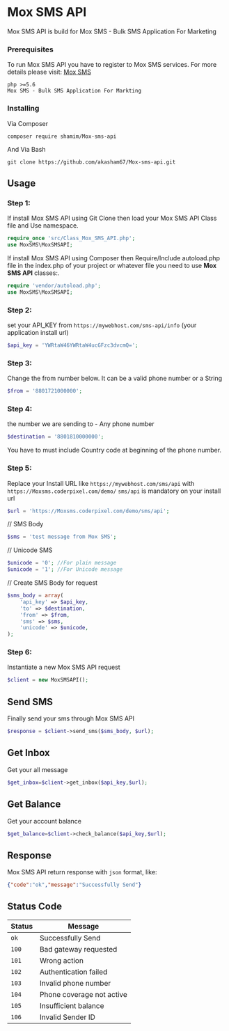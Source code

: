 
# Mox SMS API

Mox SMS API is build for Mox SMS - Bulk SMS Application For Marketing


### Prerequisites

To run Mox SMS API you have to register to Mox SMS services. 
For more details please visit: [Mox SMS](https://www.mox.co.il/)
```
php >=5.6
Mox SMS - Bulk SMS Application For Markting
```

### Installing
Via Composer
```
composer require shamim/Mox-sms-api 
```

And Via Bash

```
git clone https://github.com/akasham67/Mox-sms-api.git
```

## Usage


 ### Step 1:
If install Mox SMS API using Git Clone then load your Mox SMS API Class file and Use namespace. 
```php
require_once 'src/Class_Mox_SMS_API.php';
use MoxSMS\MoxSMSAPI;
```
If install Mox SMS API using Composer then Require/Include autoload.php file in the index.php of your project or whatever file you need to use **Mox SMS API** classes:. 
```php
require 'vendor/autoload.php';
use MoxSMS\MoxSMSAPI;
```
### Step 2:
set your API_KEY from `https://mywebhost.com/sms-api/info` (your application install url)
```php
$api_key = 'YWRtaW46YWRtaW4ucGFzc3dvcmQ=';
```
### Step 3:
Change the from number below. It can be a valid phone number or a String
```php
$from = '8801721000000';
```

### Step 4:
the number we are sending to - Any phone number
```php
$destination = '8801810000000';
```
You have to must include Country code at beginning of the phone number.  

### Step 5:
Replace your Install URL like `https://mywebhost.com/sms/api` with `https://Moxsms.coderpixel.com/demo/`
`sms/api` is mandatory on your install url

```php
$url = 'https://Moxsms.coderpixel.com/demo/sms/api';
```
// SMS Body
```php
$sms = 'test message from Mox SMS';
```
// Unicode SMS
```php
$unicode = '0'; //For plain message
$unicode = '1'; //For Unicode message
```
// Create SMS Body for request
```php
$sms_body = array(
    'api_key' => $api_key,
    'to' => $destination,
    'from' => $from,
    'sms' => $sms,
    'unicode' => $unicode,
);
```

### Step 6: 
Instantiate a new Mox SMS API request
```php
$client = new MoxSMSAPI();
```

## Send SMS
Finally send your sms through Mox SMS API
```php
$response = $client->send_sms($sms_body, $url);
```

## Get Inbox
Get your all message
```php
$get_inbox=$client->get_inbox($api_key,$url);
```

## Get Balance
Get your account balance
```php
$get_balance=$client->check_balance($api_key,$url);
```
## Response
Mox SMS API return response with `json` format, like:

```json
{"code":"ok","message":"Successfully Send"}
```

## Status Code

| Status | Message |
| --- | --- |
| `ok` | Successfully Send |
| `100` | Bad gateway requested |
| `101` | Wrong action |
| `102` | Authentication failed |
| `103` | Invalid phone number |
| `104` | Phone coverage not active |
| `105` | Insufficient balance |
| `106` | Invalid Sender ID |


